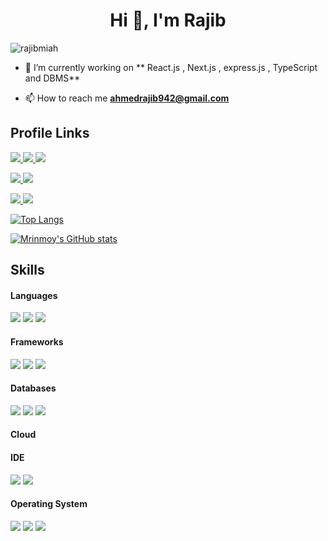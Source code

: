 <h1 align="center">Hi 👋, I'm Rajib</h1>
<p align="left"> <img src="https://komarev.com/ghpvc/?username=RajibMiah" alt="rajibmiah" /> </p>

- 🌱 I’m currently working on ** React.js , Next.js , express.js , TypeScript and DBMS**

- 📫 How to reach me **ahmedrajib942@gmail.com**


<h2> Profile Links </h2>
<a href="https://www.linkedin.com/in/rajib-miah-680021149/" target="_blank"> <img src="https://img.shields.io/badge/LinkedIn-0077B5?style=for-the-badge&logo=linkedin&logoColor=white" > </a>
<a href="https://www.facebook.com/profile.php?id=100011386352117" target="_blank"> <img src="https://img.shields.io/badge/Facebook-1877F2?style=for-the-badge&logo=facebook&logoColor=white" > </a>
<a href="https://www.instagram.com/ahmed_rajib999/" target="_blank"> <img src="https://img.shields.io/badge/Instagram-E4405F?style=for-the-badge&logo=instagram&logoColor=white"> </a>

<a href="" target="_blank"> <img src="https://img.shields.io/badge/-LeetCode-FFA116?style=for-the-badge&logo=LeetCode&logoColor=black" > </a>
<a href="" target="_blank"> <img src="https://img.shields.io/badge/-Hackerrank-2EC866?style=for-the-badge&logo=HackerRank&logoColor=white" > </a>

<a href=""> <img src="https://img.shields.io/badge/YouTube-FF0000?style=for-the-badge&logo=youtube&logoColor=white"> </a>
<a href="https://stackoverflow.com/users/9011280/rajib-ahmed" target="_blank"> <img src="https://img.shields.io/badge/Stack_Overflow-FE7A16?style=for-the-badge&logo=stack-overflow&logoColor=white" > </a>

<!-- <p align="center">
<a href="" target="blank"><img align="center" src="https://cdn.jsdelivr.net/npm/simple-icons@3.1.0/icons/codechef.svg" alt="" height="30" width="30" /></a>
<a href="" target="blank"><img align="center" src="https://cdn.jsdelivr.net/npm/simple-icons@3.0.1/icons/codeforces.svg" alt="" height="30" width="30" /></a> -->
</p>

[![Top Langs](https://github-readme-stats.vercel.app/api/top-langs/?username=mrinmoy09&layout=compact&langs_count=8)](https://github.com/anuraghazra/github-readme-stats)

[![Mrinmoy's GitHub stats](https://github-readme-stats.vercel.app/api?username=mrinmoy09&show_icons=true&theme=radical)](https://github.com/anuraghazra/github-readme-stats)
<br/>


<h2> Skills </h2>

<h4> Languages </h4>
<span> 
  <img src="https://img.shields.io/badge/Python-3776AB?style=for-the-badge&logo=python&logoColor=white">
  <img src="https://img.shields.io/badge/JavaScript-F7DF1E?style=for-the-badge&logo=javascript&logoColor=black">
  <img src="https://img.shields.io/badge/C%2B%2B-00599C?style=for-the-badge&logo=c%2B%2B&logoColor=white">
</span>

<h4> Frameworks </h4>
<span>
  <img src="https://img.shields.io/badge/Django-092E20?style=for-the-badge&logo=django&logoColor=white">
  <img src="https://img.shields.io/badge/DJANGO-REST-ff1709?style=for-the-badge&logo=django&logoColor=white&color=ff1709&labelColor=gray">
  <img src="https://img.shields.io/badge/React-20232A?style=for-the-badge&logo=react&logoColor=61DAFB">
</span>

<h4> Databases </h4>
<span>
  <img src="https://img.shields.io/badge/MySQL-00000F?style=for-the-badge&logo=mysql&logoColor=white">
  <img src="https://img.shields.io/badge/PostgreSQL-316192?style=for-the-badge&logo=postgresql&logoColor=white">
  <img src="https://img.shields.io/badge/SQLite-07405E?style=for-the-badge&logo=sqlite&logoColor=white">
<!--   <img src="https://img.shields.io/badge/redis-%23DD0031.svg?&style=for-the-badge&logo=redis&logoColor=white">
  <img src="https://img.shields.io/badge/rabbitmq-%23FF6600.svg?&style=for-the-badge&logo=rabbitmq&logoColor=white"> -->
</span>

<h4> Cloud </h4>
<!-- <span>
  <img src="https://img.shields.io/badge/Digital_Ocean-0080FF?style=for-the-badge&logo=DigitalOcean&logoColor=white">
</span> -->

<h4> IDE </h4>
<span>
  <img src="https://img.shields.io/badge/pycharm-143?style=for-the-badge&logo=pycharm&logoColor=black&color=black&labelColor=green">
  <img src="https://img.shields.io/badge/WebStorm-000000?style=for-the-badge&logo=WebStorm&logoColor=white">
</span>

<h4> Operating System </h4>
<span>
  <img src="https://img.shields.io/badge/Linux-FCC624?style=for-the-badge&logo=linux&logoColor=black">
  <img src="https://img.shields.io/badge/Ubuntu-E95420?style=for-the-badge&logo=ubuntu&logoColor=white">
  <img src="https://img.shields.io/badge/Windows-0078D6?style=for-the-badge&logo=windows&logoColor=white">
</span>

